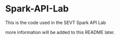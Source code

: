 # Spark-API-Lab

This is the code used in the SEVT Spark API Lab

more information will be added to this README later.
